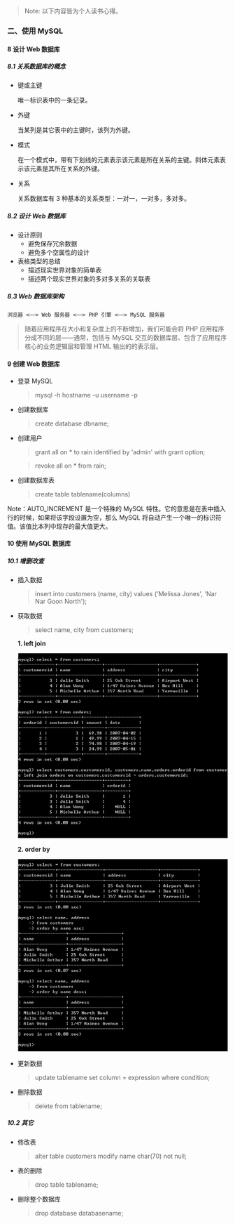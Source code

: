 > Note: 以下内容皆为个人读书心得。

### 二、使用 MySQL

#### 8 设计 Web 数据库

##### 8.1 关系数据库的概念

- 键或主键

    唯一标识表中的一条记录。
- 外键

    当某列是其它表中的主键时，该列为外键。
- 模式

    在一个模式中，带有下划线的元素表示该元素是所在关系的主键。斜体元素表示该元素是其所在关系的外键。
- 关系

    关系数据库有 3 种基本的关系类型：一对一，一对多，多对多。
    
##### 8.2 设计 Web 数据库
- 设计原则
    - 避免保存冗余数据
    - 避免多个空属性的设计
- 表格类型的总结
    - 描述现实世界对象的简单表
    - 描述两个现实世界对象的多对多关系的关联表

##### 8.3 Web 数据库架构
    浏览器 <——> Web 服务器 <——> PHP 引擎 <——> MySQL 服务器
    
> 随着应用程序在大小和复杂度上的不断增加，我们可能会将 PHP 应用程序分成不同的层——通常，包括与 MySQL 交互的数据库层、包含了应用程序核心的业务逻辑层和管理 HTML 输出的的表示层。

#### 9 创建 Web 数据库

- 登录 MySQL

    > mysql -h hostname -u username -p

- 创建数据库

    > create database dbname;

- 创建用户

    > grant all on * to rain identified by 'admin' with grant option;

    > revoke all on * from rain;

- 创建数据库表

    > create table tablename(columns)

Note：AUTO_INCREMENT 是一个特殊的 MySQL 特性。它的意思是在表中插入行的时候，如果将该字段设置为空，那么 MySQL 将自动产生一个唯一的标识符值。该值比本列中现存的最大值更大。

#### 10 使用 MySQL 数据库

##### 10.1 增删改查
- 插入数据

    > insert into customers (name, city) values ('Melissa Jones', 'Nar Nar Goon North');

- 获取数据

    > select name, city from customers;

    **1. left join**

    ![img](./images/leftJoin.png)
    
    **2. order by**

    ![img](./images/orderBy.png)

- 更新数据

    > update tablename set column = expression where condition;

- 删除数据

    > delete from tablename;

##### 10.2 其它
- 修改表

    > alter table customers modify name char(70) not null;

- 表的删除

    > drop table tablename;

- 删除整个数据库

    > drop database databasename;

